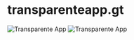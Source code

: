 # transparenteapp.gt


![Transparente App](https://raw.githubusercontent.com/punkete1990/transparenteapp.gt/master/images/screen1.png)
![Transparente App](https://raw.githubusercontent.com/punkete1990/transparenteapp.gt/master/images/screen2.png)
